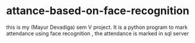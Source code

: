 # attance-based-on-face-recognition
this is my (Mayur Devadiga) sem V project. 
It is a python program to mark attendance using face recognition ,
the attendance is marked in sql server
